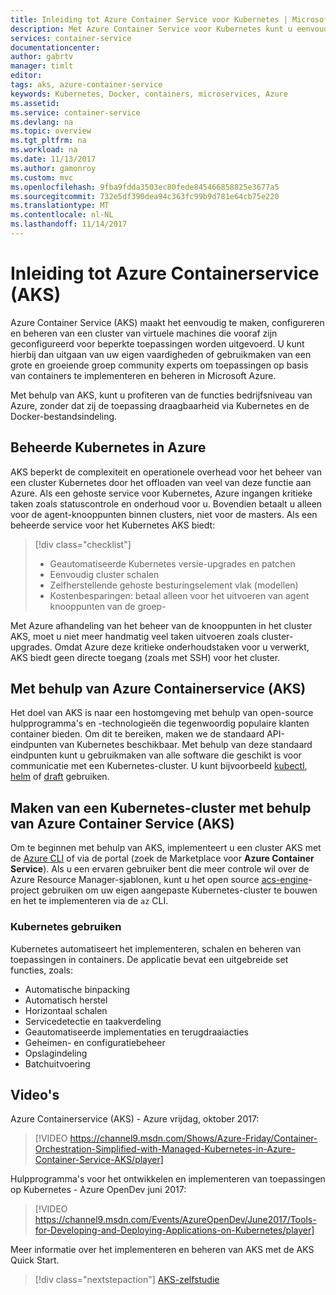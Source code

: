 ```yaml
---
title: Inleiding tot Azure Container Service voor Kubernetes | Microsoft Docs
description: Met Azure Container Service voor Kubernetes kunt u eenvoudig toepassingen op basis van containers implementeren en beheren in Azure.
services: container-service
documentationcenter: 
author: gabrtv
manager: timlt
editor: 
tags: aks, azure-container-service
keywords: Kubernetes, Docker, containers, microservices, Azure
ms.assetid: 
ms.service: container-service
ms.devlang: na
ms.topic: overview
ms.tgt_pltfrm: na
ms.workload: na
ms.date: 11/13/2017
ms.author: gamonroy
ms.custom: mvc
ms.openlocfilehash: 9fba9fdda3503ec80fede845466858825e3677a5
ms.sourcegitcommit: 732e5df390dea94c363fc99b9d781e64cb75e220
ms.translationtype: MT
ms.contentlocale: nl-NL
ms.lasthandoff: 11/14/2017
---
```

# <a name="introduction-to-azure-container-service-aks"></a>Inleiding tot Azure Containerservice (AKS)

Azure Container Service (AKS) maakt het eenvoudig te maken, configureren en beheren van een cluster van virtuele machines die vooraf zijn geconfigureerd voor beperkte toepassingen worden uitgevoerd. U kunt hierbij dan uitgaan van uw eigen vaardigheden of gebruikmaken van een grote en groeiende groep community experts om toepassingen op basis van containers te implementeren en beheren in Microsoft Azure.

Met behulp van AKS, kunt u profiteren van de functies bedrijfsniveau van Azure, zonder dat zij de toepassing draagbaarheid via Kubernetes en de Docker-bestandsindeling.

## <a name="managed-kubernetes-in-azure"></a>Beheerde Kubernetes in Azure

AKS beperkt de complexiteit en operationele overhead voor het beheer van een cluster Kubernetes door het offloaden van veel van deze functie aan Azure. Als een gehoste service voor Kubernetes, Azure ingangen kritieke taken zoals statuscontrole en onderhoud voor u. Bovendien betaalt u alleen voor de agent-knooppunten binnen clusters, niet voor de masters. Als een beheerde service voor het Kubernetes AKS biedt:

> [!div class="checklist"]
> * Geautomatiseerde Kubernetes versie-upgrades en patchen
> * Eenvoudig cluster schalen
> * Zelfherstellende gehoste besturingselement vlak (modellen)
> * Kostenbesparingen: betaal alleen voor het uitvoeren van agent knooppunten van de groep-

Met Azure afhandeling van het beheer van de knooppunten in het cluster AKS, moet u niet meer handmatig veel taken uitvoeren zoals cluster-upgrades. Omdat Azure deze kritieke onderhoudstaken voor u verwerkt, AKS biedt geen directe toegang (zoals met SSH) voor het cluster.

## <a name="using-azure-container-service-aks"></a>Met behulp van Azure Containerservice (AKS)
Het doel van AKS is naar een hostomgeving met behulp van open-source hulpprogramma's en -technologieën die tegenwoordig populaire klanten container bieden. Om dit te bereiken, maken we de standaard API-eindpunten van Kubernetes beschikbaar. Met behulp van deze standaard eindpunten kunt u gebruikmaken van alle software die geschikt is voor communicatie met een Kubernetes-cluster. U kunt bijvoorbeeld [kubectl](https://kubernetes.io/docs/user-guide/kubectl-overview/), [helm](https://helm.sh/) of [draft](https://github.com/Azure/draft) gebruiken.

## <a name="creating-a-kubernetes-cluster-using-azure-container-service-aks"></a>Maken van een Kubernetes-cluster met behulp van Azure Container Service (AKS)
Om te beginnen met behulp van AKS, implementeert u een cluster AKS met de [Azure CLI](./kubernetes-walkthrough.md) of via de portal (zoek de Marketplace voor **Azure Container Service**). Als u een ervaren gebruiker bent die meer controle wil over de Azure Resource Manager-sjablonen, kunt u het open source [acs-engine](https://github.com/Azure/acs-engine)-project gebruiken om uw eigen aangepaste Kubernetes-cluster te bouwen en het te implementeren via de `az` CLI.

### <a name="using-kubernetes"></a>Kubernetes gebruiken
Kubernetes automatiseert het implementeren, schalen en beheren van toepassingen in containers. De applicatie bevat een uitgebreide set functies, zoals:
* Automatische binpacking
* Automatisch herstel
* Horizontaal schalen
* Servicedetectie en taakverdeling
* Geautomatiseerde implementaties en terugdraaiacties
* Geheimen- en configuratiebeheer
* Opslagindeling
* Batchuitvoering

## <a name="videos"></a>Video's

Azure Containerservice (AKS) - Azure vrijdag, oktober 2017:

> [!VIDEO https://channel9.msdn.com/Shows/Azure-Friday/Container-Orchestration-Simplified-with-Managed-Kubernetes-in-Azure-Container-Service-AKS/player]
>
>

Hulpprogramma's voor het ontwikkelen en implementeren van toepassingen op Kubernetes - Azure OpenDev juni 2017:

> [!VIDEO https://channel9.msdn.com/Events/AzureOpenDev/June2017/Tools-for-Developing-and-Deploying-Applications-on-Kubernetes/player]
>
>

Meer informatie over het implementeren en beheren van AKS met de AKS Quick Start.

> [!div class="nextstepaction"]
> [AKS-zelfstudie](./kubernetes-walkthrough.md)